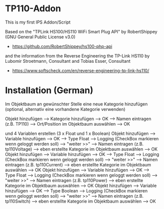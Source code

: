 # TP110-Addon

This is my first IPS Addon/Script

Based on 
the "TPLink HS100/HS110 WiFi Smart Plug API" by RobertShippey (GNU General Public License v3.0)
- https://github.com/RobertShippey/hs100-php-api

and the information from the Reverse Engineering the TP-Link HS110 by Lubomir Stroetmann, Consultant and Tobias Esser, Consultant
- https://www.softscheck.com/en/reverse-engineering-tp-link-hs110/

# Installation (German)
Im Objektbaum an gewünschter Stelle eine neue Kategorie hinzufügen (optional, alternativ eine vorhandene Kategorie verwenden)

Objekt hinzufügen --> Kategorie hinzufügen --> OK --> Namen eintragen (z.B. TP110) --> Ort/Position im Objektbaum auswählen --> OK

und 4 Variablen erstellen (3 x Float und 1 x Boolean)
Objekt hinzufügen --> Variable hinzufügen --> OK --> Type Float --> Logging (CheckBox markieren wenn geloggt werden soll) --> "weiter >>" --> Namen eintragen (z.B. tp110Voltage) --> eben erstellte Kategorie im Objektbaum auswählen --> OK
Objekt hinzufügen --> Variable hinzufügen --> OK --> Type Float --> Logging (CheckBox markieren wenn geloggt werden soll) --> "weiter >>" --> Namen eintragen (z.B. tp110Current) --> eben erstellte Kategorie im Objektbaum auswählen --> OK
Objekt hinzufügen --> Variable hinzufügen --> OK --> Type Float --> Logging (CheckBox markieren wenn geloggt werden soll) --> "weiter >>" --> Namen eintragen (z.B. tp110Power) --> eben erstellte Kategorie im Objektbaum auswählen --> OK
Objekt hinzufügen --> Variable hinzufügen --> OK --> Type Boolean --> Logging (CheckBox markieren wenn geloggt werden soll) --> "weiter >>" --> Namen eintragen (z.B. tp110Switch) --> eben erstellte Kategorie im Objektbaum auswählen --> OK
